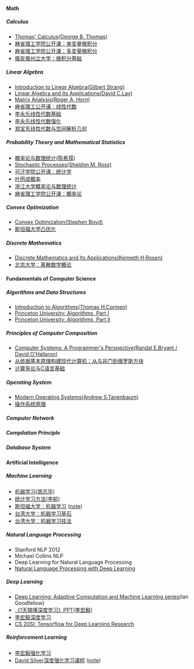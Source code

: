 #### Math

##### Calculus

- [Thomas' Calculus(George B. Thomas)](https://book.douban.com/subject/1231399/)
- [麻省理工学院公开课：单变量微积分](http://open.163.com/special/sp/singlevariablecalculus.html)
- [麻省理工学院公开课：多变量微积分](http://open.163.com/special/opencourse/multivariable.html)
- [俄亥俄州立大学：微积分基础](https://www.coursera.org/learn/calculus1/home/welcome)

##### Linear Algebra
- [Introduction to Linear Algebra(Gilbert Strang)](https://book.douban.com/subject/3582335/)
- [Linear Algebra and Its Applications(David C.Lay)](https://book.douban.com/subject/1425950/)
- [Matrix Analysis(Roger A. Horn)](https://book.douban.com/subject/1281543/)
- [麻省理工公开课：线性代数](http://open.163.com/special/opencourse/daishu.html)
- [李永乐线性代数基础](https://www.bilibili.com/video/av13518182/)
- [李永乐线性代数强化](https://www.bilibili.com/video/av13647316/)
- [郑宝东线性代数与空间解析几何](http://www.icourse163.org/course/0701XJTU031-1002117005)

##### Probability Theory and Mathematical Statistics
- [概率论与数理统计(陈希孺)](https://book.douban.com/subject/2201479/)
- [Stochastic Processes(Sheldon M. Ross)](https://book.douban.com/subject/1773716/)
- [可汗学院公开课：统计学](http://open.163.com/special/Khan/khstatistics.html)
- [叶丙成概率](https://www.bilibili.com/video/av741458/?from=search&seid=8392246330531717554)
- [浙江大学概率论与数理统计](http://www.icourse163.org/course/ZJU-232005)
- [麻省理工学院公开课：概率论](https://www.bilibili.com/video/av6182731/?from=search&seid=18286084278241590299)

##### Convex Optimization
- [Convex Optimization(Stephen Boyd)](https://web.stanford.edu/~boyd/cvxbook/bv_cvxbook.pdf)
- [斯坦福大学凸优化](https://www.bilibili.com/video/av8907218/?from=search&seid=5967878586775326355)

##### Discrete Mathematics
- [Discrete Mathematics and Its Applications(Kenneth H·Rosen)](https://book.douban.com/subject/2130743/)
- [北京大学：离散数学概论](https://www.coursera.org/learn/dmathgen/home/welcome)

#### Fundamentals of Computer Science
##### Algorithms and Data Structures

- [Introduction to Algorithms(Thomas H.Cormen)](https://book.douban.com/subject/1885170/)
- [Princeton University: Algorithms, Part I](https://www.coursera.org/learn/algorithms-part1)
- [Princeton University: Algorithms, Part II](https://www.coursera.org/learn/algorithms-part2)

##### Principles of Computer Composition
- [Computer Systems: A Programmer's Perspective(Randal E.Bryant / David O'Hallaron)](https://book.douban.com/subject/5333562/)
- [从依据基本原理构建现代计算机：从与非门到俄罗斯方块](https://www.coursera.org/learn/build-a-computer/home/welcome)
- [计算导论与C语言基础](https://www.coursera.org/learn/jisuanji-biancheng/home/welcome)

##### Operating System
- [Modern Operating Systems(Andrew S·Tanenbaum)](https://book.douban.com/subject/3852290/)
- [操作系统原理](https://www.coursera.org/learn/os-pku/home/welcome)

##### Computer Network

##### Compilation Principle

##### Database System

#### Artificial Intelligence

##### Machine Learning

- [机器学习(周志华)](https://book.douban.com/subject/26708119/)
- [统计学习方法(李航)](https://book.douban.com/subject/10590856/)
- [斯坦福大学：机器学习](https://www.coursera.org/learn/machine-learning/home/welcome) ([note](http://www.holehouse.org/mlclass/))
- [台湾大学：机器学习基石](https://www.bilibili.com/video/av12463015/)
- [台湾大学：机器学习技法](https://www.bilibili.com/video/av12469267/)

##### Natural Language Processing

- Stanford NLP 2012
- Michael Collins NLP
- Deep Learning for Natural Language Processing
- [Natural Language Processing with Deep Learning](https://www.bilibili.com/video/av13383754/)

##### Deep Learning

- [Deep Learning: Adaptive Computation and Machine Learning series](https://book.douban.com/subject/26883982/)(Ian Goodfellow)
- [《1天搞懂深度学习》PPT(李宏毅)](https://www.slideshare.net/tw_dsconf/ss-62245351)
- [李宏毅深度学习](https://www.bilibili.com/video/av9770302/)
- [CS 20SI: Tensorflow for Deep Learning Research](https://www.bilibili.com/video/av9156347/?from=search&seid=6905181275544516403)

##### Reinforcement Learning

- [李宏毅强化学习](https://www.bilibili.com/video/av24724071?from=search&seid=17814605200510769988)
- [David Silver深度强化学习课程](https://v.youku.com/v_show/id_XMjcwMDQyOTcxMg==.html?&f=49376145) ([note](https://zhuanlan.zhihu.com/p/25498081))


